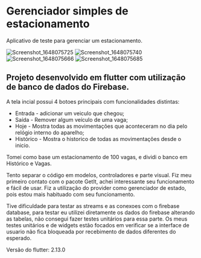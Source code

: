 # Gerenciador simples de estacionamento

Aplicativo de teste para gerenciar um estacionamento.

![Screenshot_1648075725](https://user-images.githubusercontent.com/31592577/159809616-efc6e9f6-e16b-46ee-b2c8-c370a41aebbb.png)
![Screenshot_1648075740](https://user-images.githubusercontent.com/31592577/159809684-aeb06d79-587a-4a97-8f03-a77c71c50940.png)
![Screenshot_1648075666](https://user-images.githubusercontent.com/31592577/159809717-93a3a975-56f0-4ee7-9300-cda0378ea037.png)
![Screenshot_1648075685](https://user-images.githubusercontent.com/31592577/159809714-c5f772a9-b4eb-4b8c-a8d0-9bd352a088d3.png)

## Projeto desenvolvido em flutter com utilização de banco de dados do Firebase.

A tela incial possui 4 botoes principais com funcionalidades distintas: 
 - Entrada - adicionar um veiculo que chegou;
 - Saída - Remover algum veículo de uma vaga;
 - Hoje - Mostra todas as movimentações que aconteceram no dia pelo relógio interno do aparelho;
 - Histórico - Mostra o historico de todas as movimentações desde o inicio.

Tomei como base um estacionamento de 100 vagas, e dividi o banco em Histórico e Vagas.

Tento separar o código em modelos, controladores e parte visual. Fiz meu primeiro contato com o pacote GetIt, achei interessante seu funcionamento e fácil de usar. Fiz a utilização do provider como gerenciador de estado, pois estou mais habituado com seu funcionamento.

Tive dificuldade para testar as streams e as conexoes com o firebase database, para testar eu utilizei diretamente os dados do firebase alterando as tabelas, não consegui fazer testes unitários para essa parte.
Os meus testes unitários e de widgets estão focados em verificar se a interface de usuario não fica bloqueada por recebimento de dados diferentes do esperado.


Versão do flutter: 2.13.0